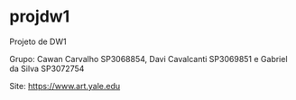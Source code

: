 # projdw1
Projeto de DW1

Grupo: Cawan Carvalho SP3068854, Davi Cavalcanti SP3069851 e Gabriel da Silva SP3072754

Site: https://www.art.yale.edu
